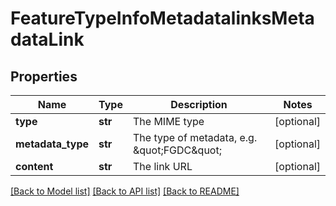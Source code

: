# FeatureTypeInfoMetadatalinksMetadataLink

## Properties
Name | Type | Description | Notes
------------ | ------------- | ------------- | -------------
**type** | **str** | The MIME type | [optional] 
**metadata_type** | **str** | The type of metadata, e.g. \&quot;FGDC\&quot; | [optional] 
**content** | **str** | The link URL | [optional] 

[[Back to Model list]](../README.md#documentation-for-models) [[Back to API list]](../README.md#documentation-for-api-endpoints) [[Back to README]](../README.md)


